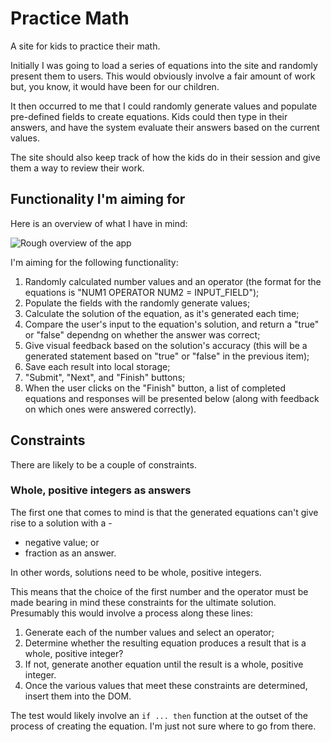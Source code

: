 # Practice Math

A site for kids to practice their math.

Initially I was going to load a series of equations into the site and randomly present them to users. This would obviously involve a fair amount of work but, you know, it would have been for our children.

It then occurred to me that I could randomly generate values and populate pre-defined fields to create equations. Kids could then type in their answers, and have the system evaluate their answers based on the current values.

The site should also keep track of how the kids do in their session and give them a way to review their work.

## Functionality I'm aiming for

Here is an overview of what I have in mind:

![Rough overview of the app](/app/images/pm_overview.png)

I'm aiming for the following functionality:

1. Randomly calculated number values and an operator (the format for the equations is "NUM1 OPERATOR NUM2 = INPUT_FIELD");
2. Populate the fields with the randomly generate values;
3. Calculate the solution of the equation, as it's generated each time;
4. Compare the user's input to the equation's solution, and return a "true" or "false" dependng on whether the answer was correct;
5. Give visual feedback based on the solution's accuracy (this will be a generated statement based on "true" or "false" in the previous item);
6. Save each result into local storage;
7. "Submit", "Next", and "Finish" buttons;
8. When the user clicks on the "Finish" button, a list of completed equations and responses will be presented below (along with feedback on which ones were answered correctly).

## Constraints

There are likely to be a couple of constraints. 

### Whole, positive integers as answers

The first one that comes to mind is that the generated equations can't give rise to a solution with a - 

* negative value; or
* fraction as an answer.

In other words, solutions need to be whole, positive integers.

This means that the choice of the first number and the operator must be made bearing in mind these constraints for the ultimate solution. Presumably this would involve a process along these lines:

1. Generate each of the number values and select an operator;
2. Determine whether the resulting equation produces a result that is a whole, positive integer?
3. If not, generate another equation until the result is a whole, positive integer.
4. Once the various values that meet these constraints are determined, insert them into the DOM.

The test would likely involve an `if ... then` function at the outset of the process of creating the equation. I'm just not sure where to go from there.